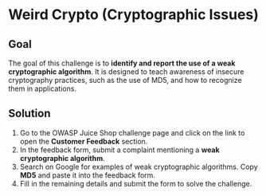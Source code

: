 # Weird Crypto (Cryptographic Issues)

## Goal
The goal of this challenge is to **identify and report the use of a weak cryptographic algorithm**. It is designed to teach awareness of insecure cryptography practices, such as the use of MD5, and how to recognize them in applications.

## Solution
1. Go to the OWASP Juice Shop challenge page and click on the link to open the **Customer Feedback** section.  
2. In the feedback form, submit a complaint mentioning a **weak cryptographic algorithm**.  
3. Search on Google for examples of weak cryptographic algorithms. Copy **MD5** and paste it into the feedback form.  
4. Fill in the remaining details and submit the form to solve the challenge.
